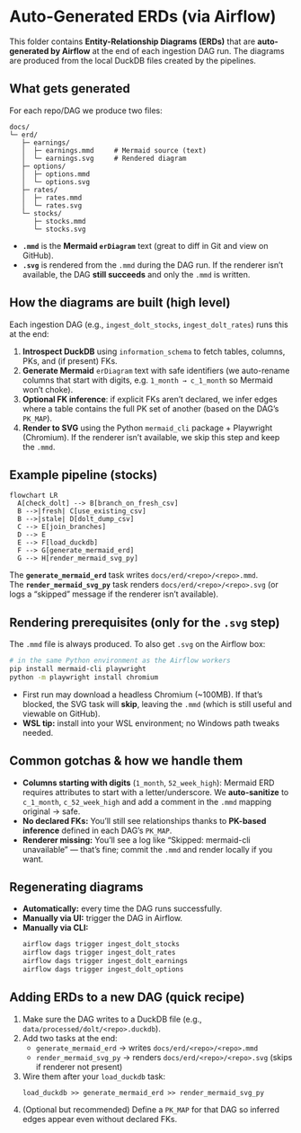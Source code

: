 # Auto-Generated ERDs (via Airflow)

This folder contains **Entity-Relationship Diagrams (ERDs)** that are **auto-generated by Airflow** at the end of each ingestion DAG run. The diagrams are produced from the local DuckDB files created by the pipelines.

## What gets generated

For each repo/DAG we produce two files:

```
docs/
└─ erd/
   ├─ earnings/
   │  ├─ earnings.mmd     # Mermaid source (text)
   │  └─ earnings.svg     # Rendered diagram
   ├─ options/
   │  ├─ options.mmd
   │  └─ options.svg
   ├─ rates/
   │  ├─ rates.mmd
   │  └─ rates.svg
   └─ stocks/
      ├─ stocks.mmd
      └─ stocks.svg
```

- **`.mmd`** is the **Mermaid `erDiagram`** text (great to diff in Git and view on GitHub).
- **`.svg`** is rendered from the `.mmd` during the DAG run. If the renderer isn’t available, the DAG **still succeeds** and only the `.mmd` is written.

## How the diagrams are built (high level)

Each ingestion DAG (e.g., `ingest_dolt_stocks`, `ingest_dolt_rates`) runs this at the end:

1. **Introspect DuckDB** using `information_schema` to fetch tables, columns, PKs, and (if present) FKs.  
2. **Generate Mermaid** `erDiagram` text with safe identifiers (we auto-rename columns that start with digits, e.g. `1_month → c_1_month` so Mermaid won’t choke).
3. **Optional FK inference**: if explicit FKs aren’t declared, we infer edges where a table contains the full PK set of another (based on the DAG’s `PK_MAP`).
4. **Render to SVG** using the Python `mermaid_cli` package + Playwright (Chromium). If the renderer isn’t available, we skip this step and keep the `.mmd`.

## Example pipeline (stocks)

```mermaid
flowchart LR
  A[check_dolt] --> B[branch_on_fresh_csv]
  B -->|fresh| C[use_existing_csv]
  B -->|stale| D[dolt_dump_csv]
  C --> E[join_branches]
  D --> E
  E --> F[load_duckdb]
  F --> G[generate_mermaid_erd]
  G --> H[render_mermaid_svg_py]
```
The **`generate_mermaid_erd`** task writes `docs/erd/<repo>/<repo>.mmd`.  
The **`render_mermaid_svg_py`** task renders `docs/erd/<repo>/<repo>.svg` (or logs a “skipped” message if the renderer isn’t available).

## Rendering prerequisites (only for the `.svg` step)

The `.mmd` file is always produced. To also get `.svg` on the Airflow box:

```bash
# in the same Python environment as the Airflow workers
pip install mermaid-cli playwright
python -m playwright install chromium
```

- First run may download a headless Chromium (~100MB). If that’s blocked, the SVG task will **skip**, leaving the `.mmd` (which is still useful and viewable on GitHub).
- **WSL tip:** install into your WSL environment; no Windows path tweaks needed.

## Common gotchas & how we handle them

- **Columns starting with digits** (`1_month`, `52_week_high`): Mermaid ERD requires attributes to start with a letter/underscore. We **auto-sanitize** to `c_1_month`, `c_52_week_high` and add a comment in the `.mmd` mapping original → safe.
- **No declared FKs:** You’ll still see relationships thanks to **PK-based inference** defined in each DAG’s `PK_MAP`.
- **Renderer missing:** You’ll see a log like “Skipped: mermaid-cli unavailable” — that’s fine; commit the `.mmd` and render locally if you want.

## Regenerating diagrams

- **Automatically:** every time the DAG runs successfully.
- **Manually via UI:** trigger the DAG in Airflow.
- **Manually via CLI:**
  ```bash
  airflow dags trigger ingest_dolt_stocks
  airflow dags trigger ingest_dolt_rates
  airflow dags trigger ingest_dolt_earnings
  airflow dags trigger ingest_dolt_options
  ```

## Adding ERDs to a new DAG (quick recipe)

1. Make sure the DAG writes to a DuckDB file (e.g., `data/processed/dolt/<repo>.duckdb`).
2. Add two tasks at the end:
   - `generate_mermaid_erd` → writes `docs/erd/<repo>/<repo>.mmd`
   - `render_mermaid_svg_py` → renders `docs/erd/<repo>/<repo>.svg` (skips if renderer not present)
3. Wire them after your `load_duckdb` task:
   ```
   load_duckdb >> generate_mermaid_erd >> render_mermaid_svg_py
   ```
4. (Optional but recommended) Define a `PK_MAP` for that DAG so inferred edges appear even without declared FKs.
